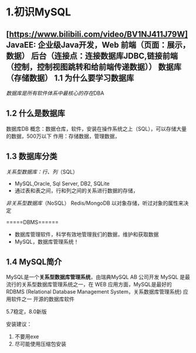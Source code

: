 1.初识MySQL
=================
[https://www.bilibili.com/video/BV1NJ411J79W]
JavaEE: 企业级Java开发，Web
前端（页面：展示，数据）
后台（连接点：连接数据库JDBC,链接前端（控制，控制视图跳转和给前端传递数据））
数据库（存储数据）
1.1 为什么要学习数据库
------------------
*数据库是所有软件体系中最核心的存在*DBA

1.2 什么是数据库
-------------------------
数据库DB
概念：数据仓库，软件，安装在操作系统之上（SQL），可以存储大量的数据，500万以下
作用：存储数据，管理数据，

1.3 数据库分类
----------------
*关系型数据库：行、列*（SQL）
* MySQL,Oracle, Sql Server, DB2, SQLite
* 通过表和表之间，行和列之间的关系进行数据的存储，

*非关系型数据库*（NoSQL）
Redis/MongoDB
以对象存储，听过对象的属性来决定

=====DBMS======
* 数据库管理软件，科学有效地管理我们的数据，维护和获取数据
* MySQL，数据库管理系统！

1.4 MySQL简介
-------------
MySQL是一个**关系型数据库管理系统**，由瑞典MySQL AB 公司开发
MySQL 是最流行的关系型数据库管理系统之一，在 WEB 应用方面，MySQL是最好的 RDBMS (Relational Database Management System，关系数据库管理系统) 应用软件之一
开源的数据库软件

5.7稳定，8.0新版

安装建议：
1. 不要用exe
2. 尽可能使用压缩包安装































